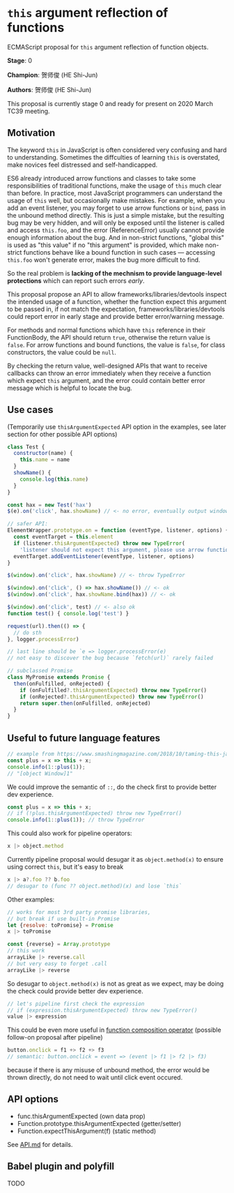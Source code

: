 # `this` argument reflection of functions

ECMAScript proposal for `this` argument reflection of function objects.

**Stage**: 0

**Champion**: 贺师俊 (HE Shi-Jun)

**Authors**: 贺师俊 (HE Shi-Jun)

This proposal is currently stage 0 and ready for present on 2020 March TC39 meeting.

## Motivation

The keyword `this` in JavaScript is often considered very confusing and hard to understanding. Sometimes the diffculties of learning `this` is overstated, make novices feel distressed and self-handicapped.

ES6 already introduced arrow functions and classes to take some responsibilities of traditional functions, make the usage of `this` much clear than before. In practice, most JavaScript programmers can understand the usage of `this` well, but occasionally make mistakes. For example, when you add an event listener, you may forget to use arrow functions or `bind`, pass in the unbound method directly. This is just a simple mistake, but the resulting bug may be very hidden, and will only be exposed until the listener is called and access `this.foo`, and the error (ReferenceError) usually cannot provide enough information about the bug. And in non-strict functions, "global this" is used as "this value" if no "this argument" is provided, which make non-strict functions behave like a bound function in such cases — accessing `this.foo` won't generate error, makes the bug more difficult to find.

So the real problem is **lacking of the mechnism to provide language-level protections** which can report such errors *early*.

This proposal propose an API to allow frameworks/libraries/devtools inspect
the intended usage of a function, whether the function expect this argument to be passed in, if not match the expectation, frameworks/libraries/devtools could report error in early stage and provide better error/warning message.

For methods and normal functions which have `this` reference in their FunctionBody, the API should return `true`, otherwise the return value is `false`. For arrow functions and bound functions, the value is `false`, for class constructors, the value could be `null`.

By checking the return value, well-designed APIs that want to receive callbacks can throw an error immediately when they receive a function which expect `this` argument, and the error could contain better error message which is helpful to locate the bug.

## Use cases

(Temporarily use `thisArgumentExpected` API option in the examples, see later section for other possible API options)

```js
class Test {
  constructor(name) {
    this.name = name
  }
  showName() {
    console.log(this.name)
  }
}

const hax = new Test('hax')
$(e).on('click', hax.showName) // <- no error, eventually output window.name

// safer API:
ElementWrapper.prototype.on = function (eventType, listener, options) {
  const eventTarget = this.element
  if (listener.thisArgumentExpected) throw new TypeError(
    'listener should not expect this argument, please use arrow function or <function>.bind')
  eventTarget.addEventListener(eventType, listener, options)
}

$(window).on('click', hax.showName) // <- throw TypeError

$(window).on('click', () => hax.showName()) // <- ok
$(window).on('click', hax.showName.bind(hax)) // <- ok

$(window).on('click', test) // <- also ok
function test() { console.log('test') }
```

```js
request(url).then(() => {
  // do sth
}, logger.processError)

// last line should be `e => logger.processError(e)
// not easy to discover the bug because `fetch(url)` rarely failed

// subclassed Promise
class MyPromise extends Promise {
  then(onFulfilled, onRejected) {
    if (onFulfilled?.thisArgumentExpected) throw new TypeError()
    if (onRejected?.thisArgumentExpected) throw new TypeError()
    return super.then(onFulfilled, onRejected)
  }
}
```

## Useful to future language features

```js
// example from https://www.smashingmagazine.com/2018/10/taming-this-javascript-bind-operator/
const plus = x => this + x;
console.info(1::plus(1));
// "[object Window]1"
```

We could improve the semantic of `::`, do the check first to provide better dev experience.
```js
const plus = x => this + x;
// if (!plus.thisArgumentExpected) throw new TypeError()
console.info(1::plus(1)); // throw TypeError
```

This could also work for pipeline operators:
```js
x |> object.method
```
Currently pipeline proposal would desugar it as `object.method(x)` to ensure
using correct `this`, but it's easy to break
```js
x |> a?.foo ?? b.foo
// desugar to (func ?? object.method)(x) and lose `this`
```

Other examples:
```js
// works for most 3rd party promise libraries,
// but break if use built-in Promise
let {resolve: toPromise} = Promise
x |> toPromise
```
```js
const {reverse} = Array.prototype
// this work
arrayLike |> reverse.call
// but very easy to forget .call
arrayLike |> reverse
```

So desugar to `object.method(x)` is not as great as we expect,
may be doing the check could provide better dev experience.
```js
// let's pipeline first check the expression
// if (expression.thisArgumentExpected) throw new TypeError()
value |> expression
```

This could be even more useful in [function composition operator](https://github.com/TheNavigateur/proposal-pipeline-operator-for-function-composition)
(possible follow-on proposal after pipeline)

```js
button.onclick = f1 +> f2 +> f3
// semantic: button.onclick = event => (event |> f1 |> f2 |> f3)
```
because if there is any misuse of unbound method, the error would be thrown directly,
do not need to wait until click event occured.

## API options

- func.thisArgumentExpected (own data prop)
- Function.prototype.thisArgumentExpected (getter/setter)
- Function.expectThisArgument(f) (static method)

See [API.md](API.md) for details.

## Babel plugin and polyfill

TODO
